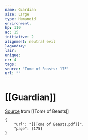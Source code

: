 ```yaml
---
name: Guardian
size: Large
type: Humanoid
environment: 
hp: 110
ac: 15
initiative: 2
alignment: neutral evil
legendary: 
lair: 
unique: 
cr: 4
tags: 
source: "Tome of Beasts: 175"
url: ""
---
```

# [[Guardian]]

[Source](zotero://open-pdf/library/items/ULEQWHJM?page=175) from [[Tome of Beasts]]

```pdf
{
	"url": "[[Tome of Beasts.pdf]]",
	"page": [175]
}
```

